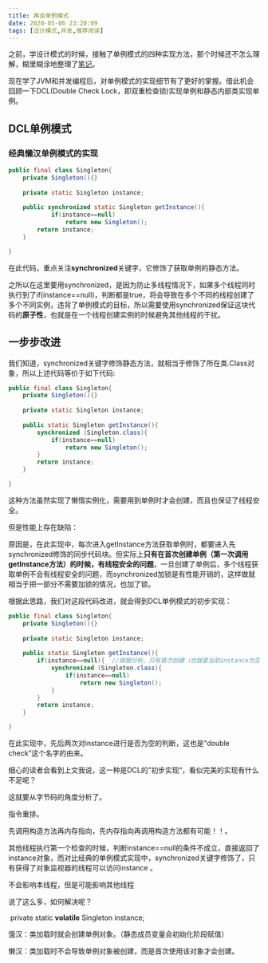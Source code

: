 ```yaml
---
title: 再谈单例模式
date: 2020-05-06 23:20:09
tags: [设计模式,并发,推荐阅读]
---
```


之前，学设计模式的时候，接触了单例模式的四种实现方法，那个时候还不怎么理解，糊里糊涂地整理了[笔记]([https://hfq123.github.io/2020/04/18/%E3%80%8AHead-First-%E8%AE%BE%E8%AE%A1%E6%A8%A1%E5%BC%8F%E3%80%8B%E8%AF%BB%E4%B9%A6%E7%AC%94%E8%AE%B0charpter5/](https://hfq123.github.io/2020/04/18/《Head-First-设计模式》读书笔记charpter5/))。

现在学了JVM和并发编程后，对单例模式的实现细节有了更好的掌握。借此机会回顾一下DCL(Double Check Lock，即双重检查锁)实现单例和静态内部类实现单例。



## DCL单例模式

### 经典懒汉单例模式的实现

```java
public final class Singleton{
    private Singleton(){}
    
    private static Singleton instance;
    
    public synchronized static Singleton getInstance(){
            if(instance==null)
                return new Singleton();
        return instance;
    }

}
```

在此代码，重点关注**synchronized**关键字，它修饰了获取单例的静态方法。

之所以在这里要用synchronized，是因为防止多线程情况下，如果多个线程同时执行到了if(instance==null)，判断都是true，将会导致在多个不同的线程创建了多个不同实例，违背了单例模式的目标，所以需要使用synchronized保证这块代码的**原子性**，也就是在一个线程创建实例的时候避免其他线程的干扰。



## 一步步改进

我们知道，synchronized关键字修饰静态方法，就相当于修饰了所在类.Class对象，所以上述代码等价于如下代码:

```java
public final class Singleton{
    private Singleton(){}
    
    private static Singleton instance;
    
    public static Singleton getInstance(){
        synchronized (Singleton.class){ 
            if(instance==null)
                return new Singleton();
        }
        return instance;
    }

}
```

这种方法虽然实现了懒惰实例化，需要用到单例时才会创建，而且也保证了线程安全。

但是性能上存在缺陷：

原因是，在此实现中，每次进入getInstance方法获取单例时，都要进入先synchronized修饰的同步代码块。但实际上**只有在首次创建单例（第一次调用getInstance方法）的时候，有线程安全的问题**，一旦创建了单例后，多个线程获取单例不会有线程安全的问题，而synchronized加锁是有性能开销的，这样做就相当于把一部分不需要加锁的情况，也加了锁。

根据此思路，我们对这段代码改进，就会得到DCL单例模式的初步实现：

```java
public final class Singleton{
    private Singleton(){}
    
    private static Singleton instance;
    
    public static Singleton getInstance(){
		if(instance==null){  //根据分析，只有首次创建（也就是当前instance为空）时，需要进入同步代码块
            synchronized (Singleton.class){ 
                if(instance==null)
                    return new Singleton();
            }
        }
        return instance;
    }

}
```

在此实现中，先后两次对instance进行是否为空的判断，这也是“double check“这个名字的由来。

细心的读者会看到上文我说，这一种是DCL的”初步实现“，看似完美的实现有什么不足呢？

这就要从字节码的角度分析了。

指令重排。

先调用构造方法再内存指向，先内存指向再调用构造方法都有可能！！。

其他线程执行第一个检查的时候，判断instance==null的条件不成立，直接返回了instance对象，而对比经典的单例模式实现中，synchronized关键字修饰了，只有获得了对象监视器的线程可以访问instance 。

不会影响本线程，但是可能影响其他线程



说了这么多，如何解决呢？

​    private static **volatile** Singleton instance;

饿汉：类加载时就会创建单例对象。（静态成员变量会初始化阶段赋值）

懒汉：类加载时不会导致单例对象被创建，而是首次使用该对象才会创建。








